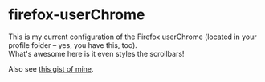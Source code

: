 # firefox-userChrome

This is my current configuration of the Firefox userChrome (located in your profile folder – yes, you have this, too).  
What's awesome here is it even styles the scrollbars!

Also see [this gist of mine](https://gist.github.com/runxel/2a2bde05a83ea9ca9468495544b3e61b).
